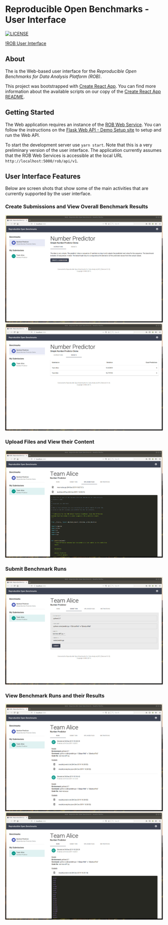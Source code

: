 # Reproducible Open Benchmarks - User Interface

[![LICENSE](https://img.shields.io/badge/License-MIT-yellow.svg)](https://github.com/scailfin/benchmark-templates/blob/master/LICENSE)



[!ROB User Interface](https://github.com/scailfin/rob-ui/blob/flowserv/docs/graphics/header-webapi.png)



## About

The is the Web-based user interface for the *Reproducible Open Benchmarks for Data Analysis Platform (ROB)*.

This project was bootstrapped with [Create React App](https://github.com/facebook/create-react-app). You can find more information about the available scripts on our copy of the [Create React App README](https://github.com/heikomuller/rob-ui/docs/development.md).


## Getting Started

The Web application requires an instance of the [ROB Web Service](https://github.com/scailfin/rob-webapi-flask/). You can follow the instructions on the [Flask Web API - Demo Setup site](https://github.com/scailfin/rob-webapi-flask/blob/master/docs/demo-setup.rst) to setup and run the Web API.

To start the development server use `yarn start`. Note that this is a very preliminary version of the user interface. The application currently assumes that the ROB Web Services is accessible at the local URL `http://localhost:5000/rob/api/v1`.


## User Interface Features

Below are screen shots that show some of the main activities that are currently supported by the user interface.

### Create Submissions and View Overall Benchmark Results

![Create Submission](./docs/graphics/screen-submission.jpg)
![View Overall Benchmark Results](./docs/graphics/screen-leaders.jpg)

### Upload Files and View their Content

![Upload Files and View their Content](./docs/graphics/screen-upload.jpg)

### Submit Benchmark Runs

![Submit Benchmark Runs](./docs/graphics/screen-run-start.jpg)


### View Benchmark Runs and their Results

![View Benchmark Runs](./docs/graphics/screen-runs.jpg)
![View Benchmark Run Results](./docs/graphics/screen-run-results.jpg)
